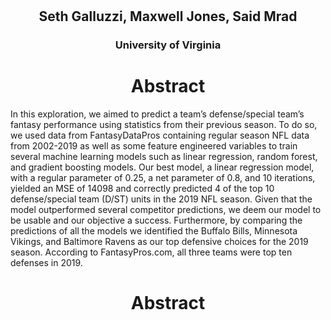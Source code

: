 <h1 align="center"The Fantasy Defense</h1>

<h2 align="center">Seth Galluzzi, Maxwell Jones, Said Mrad</h2>
<h3 align="center">University of Virginia </h3>


<h1 align="center">Abstract</h1>

In this exploration, we aimed to predict a team’s defense/special team’s fantasy performance using statistics from their previous season. To do so, we used data from FantasyDataPros containing regular season NFL data from 2002-2019 as well as some feature engineered variables to train several machine learning models such as linear regression, random forest, and gradient boosting models. Our best model, a linear regression model, with a regular parameter of 0.25, a net parameter of 0.8, and 10 iterations, yielded an MSE of 14098 and correctly predicted 4 of the top 10 defense/special team (D/ST) units in the 2019 NFL season. Given that the model outperformed several competitor predictions, we deem our model to be usable and our objective a success.  Furthermore, by comparing the predictions of all the models we identified the Buffalo Bills, Minnesota Vikings, and Baltimore Ravens as our top defensive choices for the 2019 season. According to FantasyPros.com, all three teams were top ten defenses in 2019. 
<h1 align="center">Abstract</h1>
